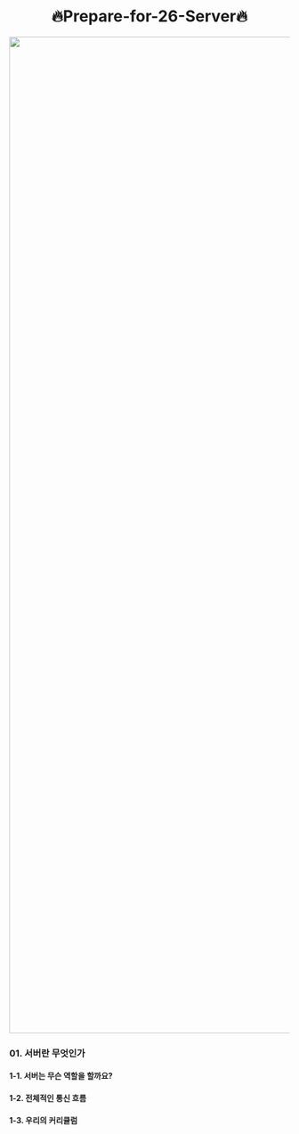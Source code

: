 
# <div align="center"> 🔥Prepare-for-26-Server🔥 </center></div>

<div align="center" style="display:flex;">
	<img width="1791" alt="스크린샷 2020-02-17 오후 10 30 47" src="https://user-images.githubusercontent.com/35520314/74813654-02985380-5339-11ea-986c-ed59f7db1040.png" width="16%"/>
</div>

### 01. 서버란 무엇인가

#### 1-1. 서버는 무슨 역할을 할까요?



#### 1-2. 전체적인 통신 흐름


#### 1-3. 우리의 커리큘럼

